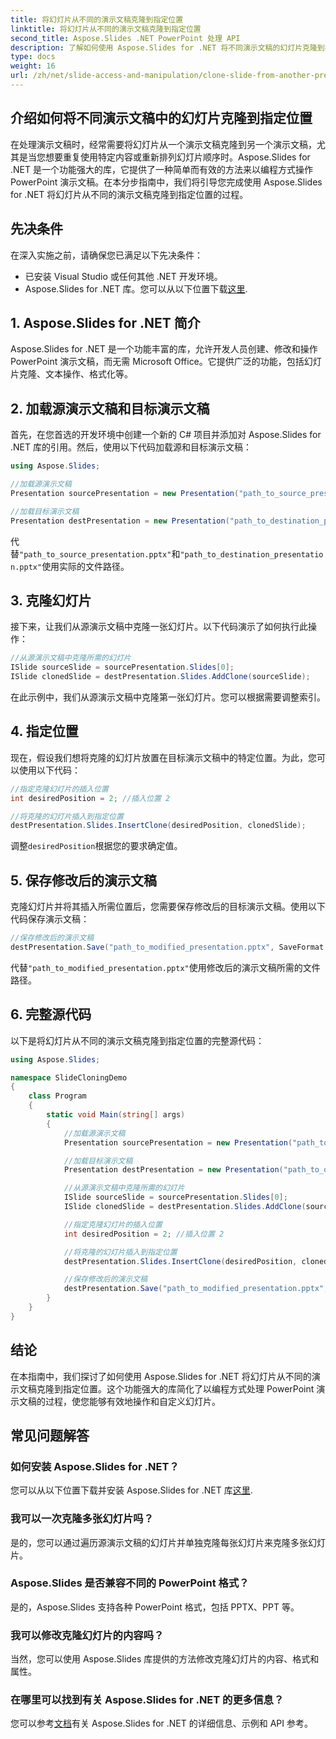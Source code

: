 ```yaml
---
title: 将幻灯片从不同的演示文稿克隆到指定位置
linktitle: 将幻灯片从不同的演示文稿克隆到指定位置
second_title: Aspose.Slides .NET PowerPoint 处理 API
description: 了解如何使用 Aspose.Slides for .NET 将不同演示文稿的幻灯片克隆到指定位置。分步指南包含完整的源代码，涵盖幻灯片克隆、位置指定和演示文稿保存。
type: docs
weight: 16
url: /zh/net/slide-access-and-manipulation/clone-slide-from-another-presentation-specified-position/
---
```


## 介绍如何将不同演示文稿中的幻灯片克隆到指定位置

在处理演示文稿时，经常需要将幻灯片从一个演示文稿克隆到另一个演示文稿，尤其是当您想要重复使用特定内容或重新排列幻灯片顺序时。Aspose.Slides for .NET 是一个功能强大的库，它提供了一种简单而有效的方法来以编程方式操作 PowerPoint 演示文稿。在本分步指南中，我们将引导您完成使用 Aspose.Slides for .NET 将幻灯片从不同的演示文稿克隆到指定位置的过程。

## 先决条件

在深入实施之前，请确保您已满足以下先决条件：

- 已安装 Visual Studio 或任何其他 .NET 开发环境。
-  Aspose.Slides for .NET 库。您可以从以下位置下载[这里](https://releases.aspose.com/slides/net/).

## 1. Aspose.Slides for .NET 简介

Aspose.Slides for .NET 是一个功能丰富的库，允许开发人员创建、修改和操作 PowerPoint 演示文稿，而无需 Microsoft Office。它提供广泛的功能，包括幻灯片克隆、文本操作、格式化等。

## 2. 加载源演示文稿和目标演示文稿

首先，在您首选的开发环境中创建一个新的 C# 项目并添加对 Aspose.Slides for .NET 库的引用。然后，使用以下代码加载源和目标演示文稿：

```csharp
using Aspose.Slides;

//加载源演示文稿
Presentation sourcePresentation = new Presentation("path_to_source_presentation.pptx");

//加载目标演示文稿
Presentation destPresentation = new Presentation("path_to_destination_presentation.pptx");
```

代替`"path_to_source_presentation.pptx"`和`"path_to_destination_presentation.pptx"`使用实际的文件路径。

## 3. 克隆幻灯片

接下来，让我们从源演示文稿中克隆一张幻灯片。以下代码演示了如何执行此操作：

```csharp
//从源演示文稿中克隆所需的幻灯片
ISlide sourceSlide = sourcePresentation.Slides[0];
ISlide clonedSlide = destPresentation.Slides.AddClone(sourceSlide);
```

在此示例中，我们从源演示文稿中克隆第一张幻灯片。您可以根据需要调整索引。

## 4. 指定位置

现在，假设我们想将克隆的幻灯片放置在目标演示文稿中的特定位置。为此，您可以使用以下代码：

```csharp
//指定克隆幻灯片的插入位置
int desiredPosition = 2; //插入位置 2

//将克隆的幻灯片插入到指定位置
destPresentation.Slides.InsertClone(desiredPosition, clonedSlide);
```

调整`desiredPosition`根据您的要求确定值。

## 5. 保存修改后的演示文稿

克隆幻灯片并将其插入所需位置后，您需要保存修改后的目标演示文稿。使用以下代码保存演示文稿：

```csharp
//保存修改后的演示文稿
destPresentation.Save("path_to_modified_presentation.pptx", SaveFormat.Pptx);
```

代替`"path_to_modified_presentation.pptx"`使用修改后的演示文稿所需的文件路径。

## 6. 完整源代码

以下是将幻灯片从不同的演示文稿克隆到指定位置的完整源代码：

```csharp
using Aspose.Slides;

namespace SlideCloningDemo
{
    class Program
    {
        static void Main(string[] args)
        {
            //加载源演示文稿
            Presentation sourcePresentation = new Presentation("path_to_source_presentation.pptx");

            //加载目标演示文稿
            Presentation destPresentation = new Presentation("path_to_destination_presentation.pptx");

            //从源演示文稿中克隆所需的幻灯片
            ISlide sourceSlide = sourcePresentation.Slides[0];
            ISlide clonedSlide = destPresentation.Slides.AddClone(sourceSlide);

            //指定克隆幻灯片的插入位置
            int desiredPosition = 2; //插入位置 2

            //将克隆的幻灯片插入到指定位置
            destPresentation.Slides.InsertClone(desiredPosition, clonedSlide);

            //保存修改后的演示文稿
            destPresentation.Save("path_to_modified_presentation.pptx", SaveFormat.Pptx);
        }
    }
}
```

## 结论

在本指南中，我们探讨了如何使用 Aspose.Slides for .NET 将幻灯片从不同的演示文稿克隆到指定位置。这个功能强大的库简化了以编程方式处理 PowerPoint 演示文稿的过程，使您能够有效地操作和自定义幻灯片。

## 常见问题解答

### 如何安装 Aspose.Slides for .NET？

您可以从以下位置下载并安装 Aspose.Slides for .NET 库[这里](https://releases.aspose.com/slides/net/).

### 我可以一次克隆多张幻灯片吗？

是的，您可以通过遍历源演示文稿的幻灯片并单独克隆每张幻灯片来克隆多张幻灯片。

### Aspose.Slides 是否兼容不同的 PowerPoint 格式？

是的，Aspose.Slides 支持各种 PowerPoint 格式，包括 PPTX、PPT 等。

### 我可以修改克隆幻灯片的内容吗？

当然，您可以使用 Aspose.Slides 库提供的方法修改克隆幻灯片的内容、格式和属性。

### 在哪里可以找到有关 Aspose.Slides for .NET 的更多信息？

您可以参考[文档](https://reference.aspose.com/slides/net/)有关 Aspose.Slides for .NET 的详细信息、示例和 API 参考。